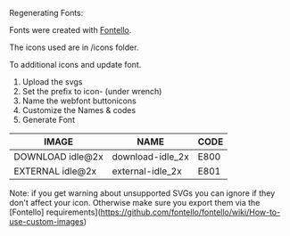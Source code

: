 Regenerating Fonts:

Fonts were created with [Fontello](https://fontello.com/).

The icons used are in /icons folder.

To additional icons and update font.
1. Upload the svgs
1. Set the prefix to icon- (under wrench)
1. Name the webfont buttonicons
1. Customize the Names & codes
1. Generate Font

| IMAGE  | NAME  | CODE  |
|---|---|---|
| DOWNLOAD idle@2x | download-idle_2x  | E800  |
| EXTERNAL idle@2x | external-idle_2x  | E801  |

Note: if you get warning about unsupported SVGs you can ignore if they don't affect your icon.  Otherwise make sure you export them via the [Fontello] requirements](https://github.com/fontello/fontello/wiki/How-to-use-custom-images)